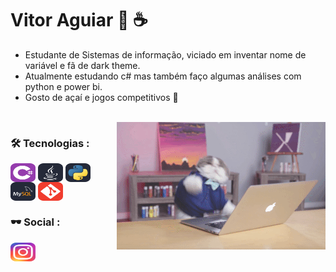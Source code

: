 


<h1>Vitor Aguiar 🎈 ☕ </h1>

 - Estudante de Sistemas de informação, viciado em inventar nome de variável e fã de dark theme.
 - Atualmente estudando c# mas também faço algumas análises com python e power bi.
 - Gosto de açaí e jogos competitivos 🍨

<br>

<div> <img src="https://github.com/Hirynnn/Hirynnn/blob/main/gatolouco.gif"  align="right"</img>
 </div>

### 🛠 Tecnologias :
<div style="display: inline_block">
  <img align="center" alt="Vitor-HTML" height="30" width="40" src= "https://github.com/tandpfun/skill-icons/blob/main/icons/CS.svg">
  <img align="center" alt="Vitor-HTML" height="30" width="40" src="https://github.com/tandpfun/skill-icons/blob/main/icons/Java-Dark.svg">
  <img align="center" alt="Vitor-CSS" height="30" width="40" src="https://github.com/tandpfun/skill-icons/blob/main/icons/Python-Dark.svg">
  <img align="center" alt="Vitor-Python" height="30" width="40" src="https://github.com/tandpfun/skill-icons/blob/main/icons/MySQL-Dark.svg">
  <img align="center" alt="Vitor-git" height="30" width="40" src="https://github.com/tandpfun/skill-icons/blob/main/icons/Git.svg" />

   

  </div>

 ### 🕶 Social :
<div style="display: inline_block"> 
<a href="https://instagram.com/Hirynnn" target="_blank">
  <img align="center" alt="Vitor-CSS" height="30" width="40" src="https://github.com/tandpfun/skill-icons/blob/main/icons/Instagram.svg">
</a>

</div>




